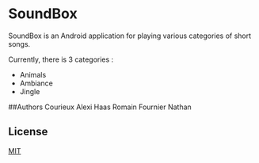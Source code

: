 # SoundBox

SoundBox is an Android application for playing various categories of 
short songs.

Currently, there is 3 categories :
* Animals
* Ambiance
* Jingle

##Authors
Courieux Alexi
Haas Romain
Fournier Nathan

## License
[MIT](https://choosealicense.com/licenses/mit/)
